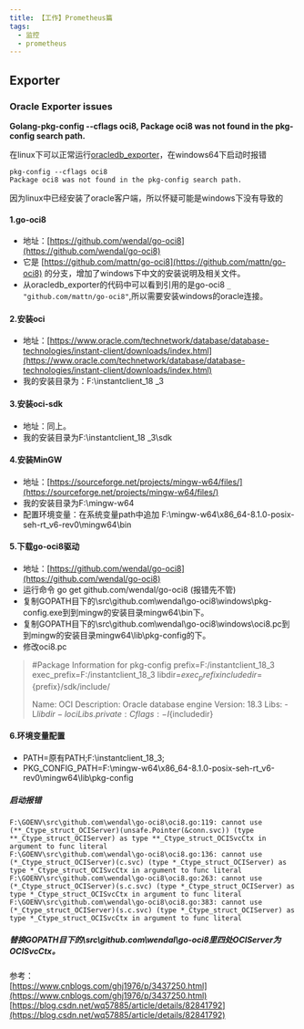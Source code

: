 ```yaml
---
title: 【工作】Prometheus篇
tags:
  - 监控
  - prometheus
---
```


## Exporter

### Oracle Exporter issues

**Golang-pkg-config --cflags oci8, Package oci8 was not found in the pkg-config search path.**

在linux下可以正常运行[oracledb_exporter](https://github.com/iamseth/oracledb_exporter)，在windows64下启动时报错
```
pkg-config --cflags oci8
Package oci8 was not found in the pkg-config search path.
```
因为linux中已经安装了oracle客户端，所以怀疑可能是windows下没有导致的


#### 1.go-oci8
- 地址：[https://github.com/wendal/go-oci8](https://github.com/wendal/go-oci8)
- 它是 [https://github.com/mattn/go-oci8](https://github.com/mattn/go-oci8) 的分支，增加了windows下中文的安装说明及相关文件。
- 从oracledb_exporter的代码中可以看到引用的是go-oci8
`_ "github.com/mattn/go-oci8"`,所以需要安装windows的oracle连接。

#### 2.安装oci
- 地址：[https://www.oracle.com/technetwork/database/database-technologies/instant-client/downloads/index.html](https://www.oracle.com/technetwork/database/database-technologies/instant-client/downloads/index.html)
- 我的安装目录为：F:\instantclient_18 _3

#### 3.安装oci-sdk
- 地址：同上。
- 我的安装目录为F:\instantclient_18 _3\sdk

#### 4.安装MinGW
- 地址：[https://sourceforge.net/projects/mingw-w64/files/](https://sourceforge.net/projects/mingw-w64/files/)
- 我的安装目录为F:\mingw-w64
- 配置环境变量：在系统变量path中追加 F:\mingw-w64\x86_64-8.1.0-posix-seh-rt_v6-rev0\mingw64\bin

#### 5.下载go-oci8驱动
- 地址：[https://github.com/wendal/go-oci8](https://github.com/wendal/go-oci8)
- 运行命令 go get github.com/wendal/go-oci8 (报错先不管)
- 复制GOPATH目下的\src\github.com\wendal\go-oci8\windows\pkg-config.exe到到mingw的安装目录mingw64\bin下。
- 复制GOPATH目下的\src\github.com\wendal\go-oci8\windows\oci8.pc到到mingw的安装目录mingw64\lib\pkg-config的下。
- 修改oci8.pc
> #Package Information for pkg-config
> prefix=F:/instantclient_18_3
> exec_prefix=F:/instantclient_18_3
> libdir=${exec_prefix}
> includedir=${prefix}/sdk/include/
>
> Name: OCI
> Description: Oracle database engine
> Version: 18.3
> Libs: -L${libdir} -loci
> Libs.private:
> Cflags: -I${includedir}

#### 6.环境变量配置
- PATH=原有PATH;F:\instantclient_18_3;
- PKG_CONFIG_PATH=F:\mingw-w64\x86_64-8.1.0-posix-seh-rt_v6-rev0\mingw64\lib\pkg-config


##### 启动报错
```
F:\GOENV\src\github.com\wendal\go-oci8\oci8.go:119: cannot use (**_Ctype_struct_OCIServer)(unsafe.Pointer(&conn.svc)) (type **_Ctype_struct_OCIServer) as type **_Ctype_struct_OCISvcCtx in argument to func literal
F:\GOENV\src\github.com\wendal\go-oci8\oci8.go:136: cannot use (*_Ctype_struct_OCIServer)(c.svc) (type *_Ctype_struct_OCIServer) as type *_Ctype_struct_OCISvcCtx in argument to func literal
F:\GOENV\src\github.com\wendal\go-oci8\oci8.go:263: cannot use (*_Ctype_struct_OCIServer)(s.c.svc) (type *_Ctype_struct_OCIServer) as type *_Ctype_struct_OCISvcCtx in argument to func literal
F:\GOENV\src\github.com\wendal\go-oci8\oci8.go:383: cannot use (*_Ctype_struct_OCIServer)(s.c.svc) (type *_Ctype_struct_OCIServer) as type *_Ctype_struct_OCISvcCtx in argument to func literal
```
##### 替换GOPATH目下的\src\github.com\wendal\go-oci8里四处OCIServer为OCISvcCtx。

参考：  
[https://www.cnblogs.com/ghj1976/p/3437250.html](https://www.cnblogs.com/ghj1976/p/3437250.html)  
[https://blog.csdn.net/wq57885/article/details/82841792](https://blog.csdn.net/wq57885/article/details/82841792)  